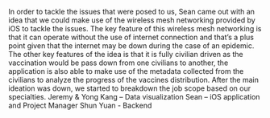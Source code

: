 In order to tackle the issues that were posed to us, Sean came out with an idea that we could make use of the wireless mesh networking provided by iOS to tackle the issues. The key feature of this wireless mesh networking is that it can operate without the use of internet connection and that’s a plus point given that the internet may be down during the case of an epidemic. The other key features of the idea is that it is fully civilian driven as the vaccination would be pass down from one civilians to another, the application is also able to make use of the metadata collected from the civilians to analyze the progress of the vaccines distribution. After the main ideation was down, we started to breakdown the job scope based on our specialties.
Jeremy & Yong Kang – Data visualization
Sean – iOS application and Project Manager
Shun Yuan - Backend
